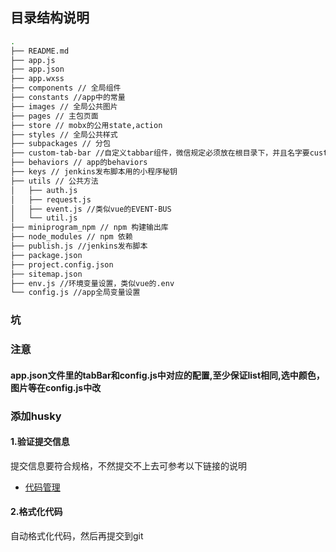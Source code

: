 ## 目录结构说明

```bash
.
├── README.md
├── app.js
├── app.json
├── app.wxss
├── components // 全局组件
├── constants //app中的常量
├── images // 全局公共图片
├── pages // 主包页面
├── store // mobx的公用state,action
├── styles // 全局公共样式
├── subpackages // 分包
├── custom-tab-bar //自定义tabbar组件，微信规定必须放在根目录下，并且名字要custom-tab-bar
├── behaviors // app的behaviors
├── keys // jenkins发布脚本用的小程序秘钥
├── utils // 公共方法
│   ├── auth.js
│   ├── request.js
│   ├── event.js //类似vue的EVENT-BUS
│   └── util.js
├── miniprogram_npm // npm 构建输出库
├── node_modules // npm 依赖
├── publish.js //jenkins发布脚本
├── package.json
├── project.config.json
├── sitemap.json
├── env.js //环境变量设置，类似vue的.env
└── config.js //app全局变量设置
```
### 坑

### 注意

#### app.json文件里的tabBar和config.js中对应的配置,至少保证list相同,选中颜色，图片等在config.js中改

### 添加husky

#### 1.验证提交信息

  提交信息要符合规格，不然提交不上去可参考以下链接的说明 
- [代码管理](https://qtcat.cn/post/155) 


#### 2.格式化代码

自动格式化代码，然后再提交到git

